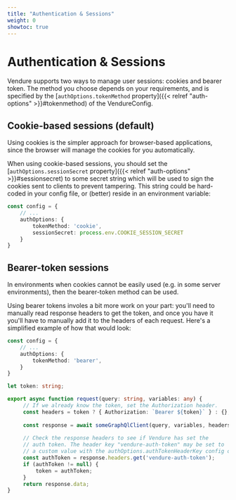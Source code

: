 ```yaml
---
title: "Authentication & Sessions"
weight: 0
showtoc: true
---
```

 
# Authentication & Sessions

Vendure supports two ways to manage user sessions: cookies and bearer token. The method you choose depends on your requirements, and is specified by the [`authOptions.tokenMethod` property]({{< relref "auth-options" >}}#tokenmethod) of the VendureConfig.

## Cookie-based sessions (default)

Using cookies is the simpler approach for browser-based applications, since the browser will manage the cookies for you automatically. 

When using cookie-based sessions, you should set the [`authOptions.sessionSecret` property]({{< relref "auth-options" >}}#sessionsecret) to some secret string which will be used to sign the cookies sent to clients to prevent tampering. This string could be hard-coded in your config file, or (better) reside in an environment variable:

```TypeScript
const config = {
    // ...
    authOptions: {
        tokenMethod: 'cookie',
        sessionSecret: process.env.COOKIE_SESSION_SECRET
    }
}
```

## Bearer-token sessions

In environments when cookies cannot be easily used (e.g. in some server environments), then the bearer-token method can be used.

Using bearer tokens involes a bit more work on your part: you'll need to manually read response headers to get the token, and once you have it you'll have to manually add it to the headers of each request. Here's a simplified example of how that would look:

```TypeScript
const config = {
    // ...
    authOptions: {
        tokenMethod: 'bearer',
    }
}
```

```TypeScript
let token: string;

export async function request(query: string, variables: any) {
     // If we already know the token, set the Authorization header.
     const headers = token ? { Authorization: `Bearer ${token}` } : {};
     
     const response = await someGraphQlClient(query, variables, headers);
    
     // Check the response headers to see if Vendure has set the 
     // auth token. The header key "vendure-auth-token" may be set to
     // a custom value with the authOptions.authTokenHeaderKey config option.
     const authToken = response.headers.get('vendure-auth-token');
     if (authToken != null) {
         token = authToken;
     }
     return response.data;
}
```

